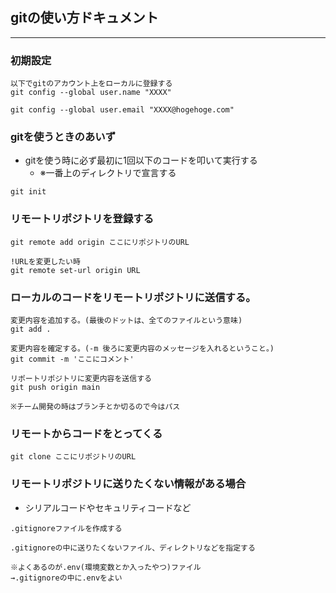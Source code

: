 ## gitの使い方ドキュメント
***


### 初期設定
```
以下でgitのアカウント上をローカルに登録する
git config --global user.name "XXXX"

git config --global user.email "XXXX@hogehoge.com"
```



### gitを使うときのあいず
- gitを使う時に必ず最初に1回以下のコードを叩いて実行する
  - ※一番上のディレクトリで宣言する

``
git init
``

### リモートリポジトリを登録する
```
git remote add origin ここにリポジトリのURL

!URLを変更したい時
git remote set-url origin URL
```


### ローカルのコードをリモートリポジトリに送信する。
```
変更内容を追加する。(最後のドットは、全てのファイルという意味)
git add .

変更内容を確定する。(-m 後ろに変更内容のメッセージを入れるということ。)
git commit -m 'ここにコメント'

リポートリポジトリに変更内容を送信する
git push origin main

※チーム開発の時はブランチとか切るので今はパス
```


### リモートからコードをとってくる
```
git clone ここにリポジトリのURL
```

### リモートリポジトリに送りたくない情報がある場合
- シリアルコードやセキュリティコードなど

```
.gitignoreファイルを作成する

.gitignoreの中に送りたくないファイル、ディレクトリなどを指定する

※よくあるのが.env(環境変数とか入ったやつ)ファイル
→.gitignoreの中に.envをよい
```
